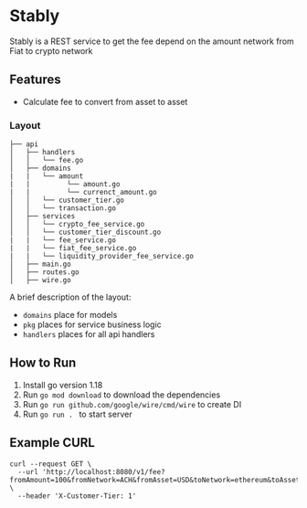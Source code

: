 # Stably

Stably is a REST service to get the fee depend on the amount network from Fiat to crypto network

## Features

- Calculate fee to convert from asset to asset



### Layout

```tree
├── api
│   ├── handlers
│   │   └── fee.go
│   ├── domains
|   |   └── amount
|   |         └── amount.go
|   |         └── currenct_amount.go
│   │   └── customer_tier.go
│   │   └── transaction.go
│   ├── services
│   │   └── crypto_fee_service.go
│   │   └── customer_tier_discount.go
|   |   └── fee_service.go
|   |   └── fiat_fee_service.go
|   |   └── liquidity_provider_fee_service.go
│   ├── main.go
│   ├── routes.go
│   ├── wire.go
```

A brief description of the layout:

* `domains` place for models
* `pkg` places for service business logic
* `handlers` places for all api handlers


## How to Run
1. Install go version 1.18
2. Run `go mod download` to download the dependencies
3. Run `go run github.com/google/wire/cmd/wire` to create DI
4. Run `go run . ` to start server

## Example CURL
```
curl --request GET \
  --url 'http://localhost:8080/v1/fee?fromAmount=100&fromNetwork=ACH&fromAsset=USD&toNetwork=ethereum&toAsset=ETH&feeAsset=USD' \
  --header 'X-Customer-Tier: 1'
